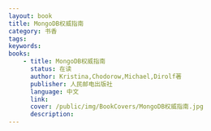 ```yaml
---
layout: book
title: MongoDB权威指南
category: 书香
tags: 
keywords: 
books: 
    - title: MongoDB权威指南
      status: 在读
      author: Kristina,Chodorow,Michael,Dirolf著
      publisher: 人民邮电出版社
      language: 中文
      link: 
      cover: /public/img/BookCovers/MongoDB权威指南.jpg
      description: 
---
```

